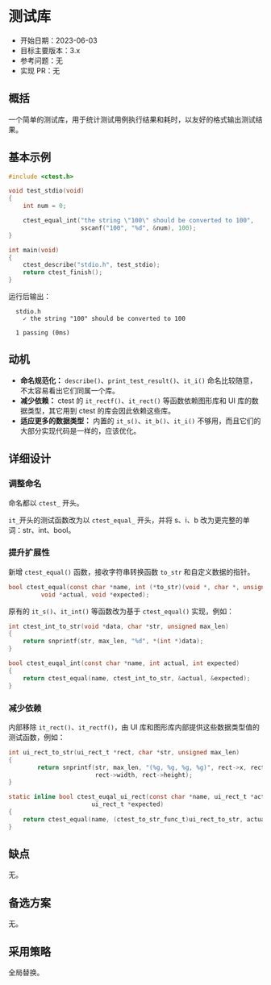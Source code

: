 # 测试库

- 开始日期：2023-06-03
- 目标主要版本：3.x
- 参考问题：无
- 实现 PR：无

## 概括

一个简单的测试库，用于统计测试用例执行结果和耗时，以友好的格式输出测试结果。

## 基本示例

```c
#include <ctest.h>

void test_stdio(void)
{
    int num = 0;

    ctest_equal_int("the string \"100\" should be converted to 100",
                    sscanf("100", "%d", &num), 100);
}

int main(void)
{
    ctest_describe("stdio.h", test_stdio);
    return ctest_finish();
}
```

运行后输出：

```terminal
  stdio.h
    ✓ the string "100" should be converted to 100

  1 passing (0ms)
```

## 动机

- **命名规范化：** `describe()`、`print_test_result()`、`it_i()` 命名比较随意，不太容易看出它们同属一个库。
- **减少依赖：** ctest 的 `it_rectf()`、`it_rect()` 等函数依赖图形库和 UI 库的数据类型，其它用到 ctest 的库会因此依赖这些库。
- **适应更多的数据类型：** 内置的 `it_s()`、`it_b()`、`it_i()` 不够用，而且它们的大部分实现代码是一样的，应该优化。

## 详细设计

### 调整命名

命名都以 `ctest_` 开头。

`it_`开头的测试函数改为以 `ctest_equal_` 开头，并将 s、i、b 改为更完整的单词：str、int、bool。


### 提升扩展性

新增 `ctest_equal()` 函数，接收字符串转换函数 `to_str` 和自定义数据的指针。

```c
bool ctest_equal(const char *name, int (*to_str)(void *, char *, unsigned),
		 void *actual, void *expected);
```

原有的 `it_s()`、`it_int()` 等函数改为基于 `ctest_equal()` 实现，例如：

```c
int ctest_int_to_str(void *data, char *str, unsigned max_len)
{
	return snprintf(str, max_len, "%d", *(int *)data);
}

bool ctest_euqal_int(const char *name, int actual, int expected)
{
	return ctest_equal(name, ctest_int_to_str, &actual, &expected);
}

```

### 减少依赖

内部移除 `it_rect()`、`it_rectf()`，由 UI 库和图形库内部提供这些数据类型值的测试函数，例如：

```c
int ui_rect_to_str(ui_rect_t *rect, char *str, unsigned max_len)
{
        return snprintf(str, max_len, "(%g, %g, %g, %g)", rect->x, rect->y,
                        rect->width, rect->height);
}

static inline bool ctest_euqal_ui_rect(const char *name, ui_rect_t *actual,
				       ui_rect_t *expected)
{
	return ctest_equal(name, (ctest_to_str_func_t)ui_rect_to_str, actual, expected);
}
```

## 缺点

无。

## 备选方案

无。

## 采用策略

全局替换。
